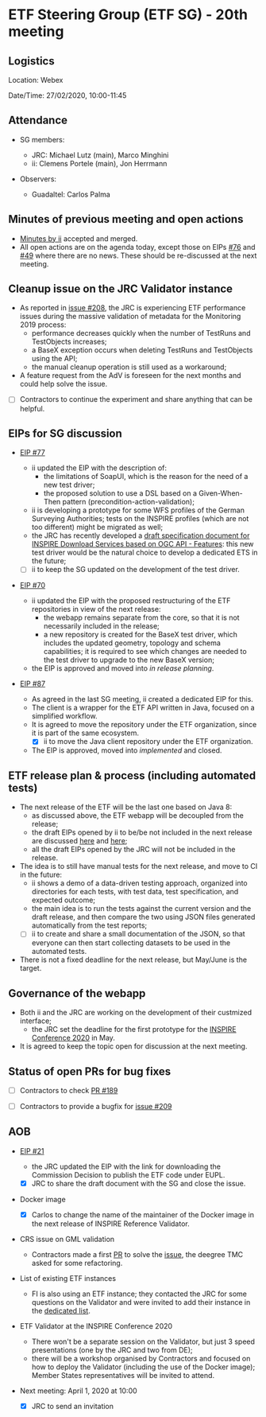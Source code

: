 # ETF Steering Group (ETF SG) - 20th meeting

## Logistics

Location: Webex

Date/Time: 27/02/2020, 10:00-11:45

## Attendance

- SG members:
  - JRC: Michael Lutz (main), Marco Minghini
  - ii: Clemens Portele (main), Jon Herrmann

- Observers:
  - Guadaltel: Carlos Palma

## Minutes of previous meeting and open actions

- [Minutes by ii](https://github.com/etf-validator/governance/blob/master/Meetings/SG/20200121.md) accepted and merged.
- All open actions are on the agenda today, except those on EIPs [#76](https://github.com/etf-validator/governance/issues/76) and [#49](https://github.com/etf-validator/governance/issues/49) where there are no news. These should be re-discussed at the next meeting.

## Cleanup issue on the JRC Validator instance

- As reported in [issue #208](https://github.com/etf-validator/etf-webapp/issues/208), the JRC is experiencing ETF performance issues during the massive validation of metadata for the Monitoring 2019 process:
  - performance decreases quickly when the number of TestRuns and TestObjects increases;
  - a BaseX exception occurs when deleting TestRuns and TestObjects using the API;
  - the manual cleanup operation is still used as a workaround;
- A feature request from the AdV is foreseen for the next months and could help solve the issue.
- [ ] Contractors to continue the experiment and share anything that can be helpful.


## EIPs for SG discussion

- [EIP #77](https://github.com/etf-validator/governance/issues/77)
  - ii updated the EIP with the description of:
    - the limitations of SoapUI, which is the reason for the need of a new test driver;
    - the proposed solution to use a DSL based on a Given-When-Then pattern (precondition-action-validation);
  - ii is developing a prototype for some WFS profiles of the German Surveying Authorities; tests on the INSPIRE profiles (which are not too different) might be migrated as well;
  - the JRC has recently developed a [draft specification document for INSPIRE Download Services based on OGC API - Features](https://github.com/INSPIRE-MIF/gp-ogc-api-features): this new test driver would be the natural choice to develop a dedicated ETS in the future;
  - [ ] ii to keep the SG updated on the development of the test driver.

- [EIP #70](https://github.com/etf-validator/governance/issues/70)
  - ii updated the EIP with the proposed restructuring of the ETF repositories in view of the next release:
    - the webapp remains separate from the core, so that it is not necessarily included in the release;
    - a new repository is created for the BaseX test driver, which includes the updated geometry, topology and schema capabilities; it is required to see which changes are needed to the test driver to upgrade to the new BaseX version;
  - the EIP is approved and moved into _in release planning_.

- [EIP #87](https://github.com/etf-validator/governance/issues/87)
  - As agreed in the last SG meeting, ii created a dedicated EIP for this.
  - The client is a wrapper for the ETF API written in Java, focused on a simplified workflow.
  - It is agreed to move the repository under the ETF organization, since it is part of the same ecosystem.
    - [x] ii to move the Java client repository under the ETF organization.
  - The EIP is approved, moved into _implemented_ and closed.


## ETF release plan & process (including automated tests)

- The next release of the ETF will be the last one based on Java 8:
  - as discussed above, the ETF webapp will be decoupled from the release;
  - the draft EIPs opened by ii to be/be not included in the next release are discussed [here](https://github.com/orgs/etf-validator/teams/sg/discussions/19) and [here](https://github.com/etf-validator/governance/issues/70#issuecomment-590856441);
  - all the draft EIPs opened by the JRC will not be included in the release.
- The idea is to still have manual tests for the next release, and move to CI in the future:
  - ii shows a demo of a data-driven testing approach, organized into directories for each tests, with test data, test specification, and expected outcome;
  - the main idea is to run the tests against the current version and the draft release, and then compare the two using JSON files generated automatically from the test reports;
  - [ ]  ii to create and share a small documentation of the JSON, so that everyone can then start collecting datasets to be used in the automated tests.
- There is not a fixed deadline for the next release, but May/June is the target.


## Governance of the webapp

- Both ii and the JRC are working on the development of their custmized interface;
  - the JRC set the deadline for the first prototype for the [INSPIRE Conference 2020](https://inspire.ec.europa.eu/conference2020) in May.
- It is agreed to keep the topic open for discussion at the next meeting.


## Status of open PRs for bug fixes

- [ ] Contractors to check [PR #189](https://github.com/etf-validator/etf-webapp/pull/189)
- [ ] Contractors to provide a bugfix for [issue #209](https://github.com/etf-validator/etf-webapp/issues/209)


## AOB

- [EIP #21](https://github.com/etf-validator/governance/issues/21)
  - the JRC updated the EIP with the link for downloading the Commission Decision to publish the ETF code under EUPL.
  - [x] JRC to share the draft document with the SG and close the issue.

- Docker image
  - [x] Carlos to change the name of the maintainer of the Docker image in the next release of INSPIRE Reference Validator.

- CRS issue on GML validation
  - Contractors made a first [PR](https://github.com/deegree/deegree3/pull/1034) to solve the [issue](https://github.com/deegree/deegree3/issues/886), the deegree TMC asked for some refactoring.

- List of existing ETF instances
  - FI is also using an ETF instance; they contacted the JRC for some questions on the Validator and were invited to add their instance in the [dedicated list](https://github.com/inspire-eu-validation/community/issues/162).

- ETF Validator at the INSPIRE Conference 2020
  - There won't be a separate session on the Validator, but just 3 speed presentations (one by the JRC and two from DE);
  - there will be a workshop organised by Contractors and focused on how to deploy the Validator (including the use of the Docker image); Member States representatives will be invited to attend.

- Next meeting: April 1, 2020 at 10:00
  - [x] JRC to send an invitation